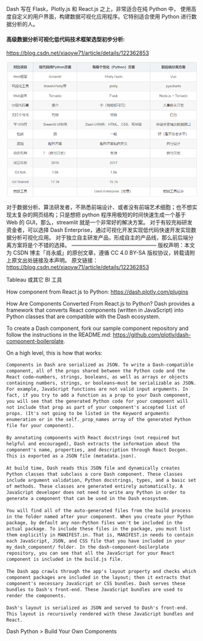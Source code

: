 Dash 写在 Flask，Plotly.js 和 React.js 之上，非常适合在纯 Python 中，
使用高度自定义的用户界面，构建数据可视化应用程序。它特别适合使用 Python 进行数据分析的人。

#### 高级数据分析可视化低代码技术框架选型初步分析:

https://blog.csdn.net/xiaoyw71/article/details/122362853

![pythondash-streamlit-vue-comparison.png](pythondash-streamlit-vue-comparison.png)

对于数据分析、算法研发者，不熟悉前端设计、或者没有前端艺术细胞；也不想实现太复杂的网页结构；只是想把 python 程序用极短的时间快速生成一个基于 Web 的 GUI，那么，streamlit 就是一个非常好的解决方案。
对于有较充裕研发资金者，可以选择 Dash Enterprise，通过可视化开发实现低代码快速开发实现数据分析可视化应用。
对于独立自主研发产品，形成自主的产品线，那么前后端分离方案将是个不错的选择。
————————————————
版权声明：本文为 CSDN 博主「肖永威」的原创文章，遵循 CC 4.0 BY-SA 版权协议，转载请附上原文出处链接及本声明。
原文链接：https://blog.csdn.net/xiaoyw71/article/details/122362853

Tableau 或其它 BI 工具

How component from React.js to Python:
https://dash.plotly.com/plugins

How Are Components Converted From React.js to Python?
Dash provides a framework that converts React components (written in JavaScript) into Python classes that are compatible with the Dash ecosystem.

To create a Dash component, fork our sample component repository and follow the instructions in the README.md: https://github.com/plotly/dash-component-boilerplate.

On a high level, this is how that works:

    Components in Dash are serialized as JSON. To write a Dash-compatible component, all of the props shared between the Python code and the React code―numbers, strings, booleans, as well as arrays or objects containing numbers, strings, or booleans―must be serializable as JSON. For example, JavaScript functions are not valid input arguments. In fact, if you try to add a function as a prop to your Dash component, you will see that the generated Python code for your component will not include that prop as part of your component's accepted list of props. (It's not going to be listed in the Keyword arguments enumeration or in the self._prop_names array of the generated Python file for your component).

    By annotating components with React docstrings (not required but helpful and encouraged), Dash extracts the information about the component's name, properties, and description through React Docgen. This is exported as a JSON file (metadata.json).

    At build time, Dash reads this JSON file and dynamically creates Python classes that subclass a core Dash component. These classes include argument validation, Python docstrings, types, and a basic set of methods. These classes are generated entirely automatically. A JavaScript developer does not need to write any Python in order to generate a component that can be used in the Dash ecosystem.

    You will find all of the auto-generated files from the build process in the folder named after your component. When you create your Python package, by default any non-Python files won't be included in the actual package. To include these files in the package, you must list them explicitly in MANIFEST.in. That is, MANIFEST.in needs to contain each JavaScript, JSON, and CSS file that you have included in your my_dash_component/ folder. In the dash-component-boilerplate repository, you can see that all the JavaScript for your React component is included in the build.js file.

    The Dash app crawls through the app's layout property and checks which component packages are included in the layout; then it extracts that component's necessary JavaScript or CSS bundles. Dash serves these bundles to Dash's front-end. These JavaScript bundles are used to render the components.

    Dash's layout is serialized as JSON and served to Dash's front-end. This layout is recursively rendered with these JavaScript bundles and React.

Dash Python > Build Your Own Components
